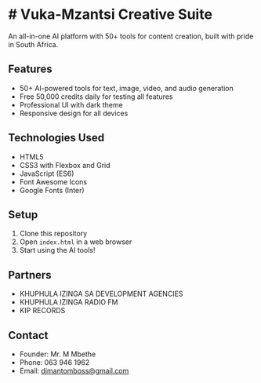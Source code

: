 # # Vuka-Mzantsi Creative Suite

An all-in-one AI platform with 50+ tools for content creation, built with pride in South Africa.

## Features

- 50+ AI-powered tools for text, image, video, and audio generation
- Free 50,000 credits daily for testing all features
- Professional UI with dark theme
- Responsive design for all devices

## Technologies Used

- HTML5
- CSS3 with Flexbox and Grid
- JavaScript (ES6)
- Font Awesome Icons
- Google Fonts (Inter)

## Setup

1. Clone this repository
2. Open `index.html` in a web browser
3. Start using the AI tools!

## Partners

- KHUPHULA IZINGA SA DEVELOPMENT AGENCIES
- KHUPHULA IZINGA RADIO FM
- KIP RECORDS

## Contact

- Founder: Mr. M Mbethe
- Phone: 063 946 1962
- Email: djmantomboss@gmail.com
